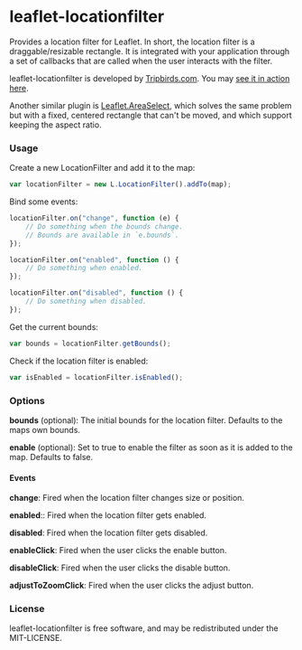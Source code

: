 leaflet-locationfilter
======================

Provides a location filter for Leaflet. In short, the location filter is 
a draggable/resizable rectangle. It is integrated with your application
through a set of callbacks that are called when the user interacts with
the filter. 

leaflet-locationfilter is developed by <a href="http://tripbirds.com">Tripbirds.com</a>.
You may <a href="http://tripbirds.com/hotels/new-york/?bounds=40.721,-73.992,40.75,-73.969">see it in action here</a>.

Another similar plugin is <a href="https://github.com/heyman/leaflet-areaselect/">Leaflet.AreaSelect</a>, 
which solves the same problem but with a fixed, centered rectangle that can't be moved, and which 
support keeping the aspect ratio. 


### Usage
Create a new LocationFilter and add it to the map:

```javascript
var locationFilter = new L.LocationFilter().addTo(map);
```

Bind some events:

```javascript
locationFilter.on("change", function (e) {
    // Do something when the bounds change.
    // Bounds are available in `e.bounds`.
});

locationFilter.on("enabled", function () {
    // Do something when enabled.
});

locationFilter.on("disabled", function () {
    // Do something when disabled.
});
```

Get the current bounds:

```javascript
var bounds = locationFilter.getBounds();
```

Check if the location filter is enabled:

```javascript
var isEnabled = locationFilter.isEnabled();
```

### Options
**bounds** (optional): The initial bounds for the location filter. Defaults to the maps own bounds.

**enable** (optional): Set to true to enable the filter as soon as it is added to the map. Defaults to false.

#### Events

**change**: Fired when the location filter changes size or position.

**enabled**:: Fired when the location filter gets enabled.

**disabled**: Fired when the location filter gets disabled.

**enableClick**: Fired when the user clicks the enable button.

**disableClick**: Fired when the user clicks the disable button.

**adjustToZoomClick**: Fired when the user clicks the adjust button.

### License
leaflet-locationfilter is free software, and may be redistributed under the MIT-LICENSE.